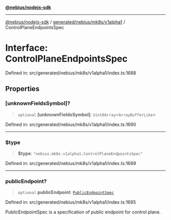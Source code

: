 [**@nebius/nodejs-sdk**](../../../../../README.md)

---

[@nebius/nodejs-sdk](../../../../../README.md) / [generated/nebius/mk8s/v1alpha1](../README.md) / ControlPlaneEndpointsSpec

# Interface: ControlPlaneEndpointsSpec

Defined in: src/generated/nebius/mk8s/v1alpha1/index.ts:1688

## Properties

### \[unknownFieldsSymbol\]?

> `optional` **\[unknownFieldsSymbol\]**: `Uint8Array`\<`ArrayBufferLike`\>

Defined in: src/generated/nebius/mk8s/v1alpha1/index.ts:1690

---

### $type

> **$type**: `"nebius.mk8s.v1alpha1.ControlPlaneEndpointsSpec"`

Defined in: src/generated/nebius/mk8s/v1alpha1/index.ts:1689

---

### publicEndpoint?

> `optional` **publicEndpoint**: [`PublicEndpointSpec`](PublicEndpointSpec.md)

Defined in: src/generated/nebius/mk8s/v1alpha1/index.ts:1695

PublicEndpointSpec is a specification of public endpoint for control plane.
